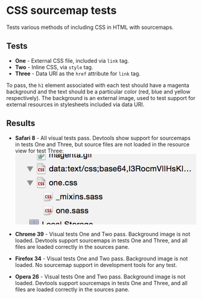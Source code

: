 
# CSS sourcemap tests

Tests various methods of including CSS in HTML with sourcemaps.

## Tests

* **One** - External CSS file, included via `link` tag.
* **Two** - Inline CSS, via `style` tag.
* **Three** - Data URI as the `href` attribute for `link` tag.

To pass, the `h1` element associated with each test should have a magenta
background and the text should be a particular color (red, blue and yellow
respectively). The background is an external image, used to test support for
external resources in stylesheets included via data URI.

## Results

* **Safari 8** - All visual tests pass. Devtools show support for sourcemaps in
  tests One and Three, but source files are not loaded in the resource view for
  test Three: ![Safari 8 Screen Shot](./shots/safari-8.png)

* **Chrome 39** - Visual tests One and Two pass. Background image is not loaded.
  Devtools support sourcemaps in tests One and Three, and all files are loaded
  correctly in the sources pane.

* **Firefox 34** - Visual tests One and Two pass. Background image is not
  loaded. No sourcemap support in development tools for any test.

* **Opera 26** - Visual tests One and Two pass. Background image is not loaded.
  Devtools support sourcemaps in tests One and Three, and all files are loaded
  correctly in the sources pane.
